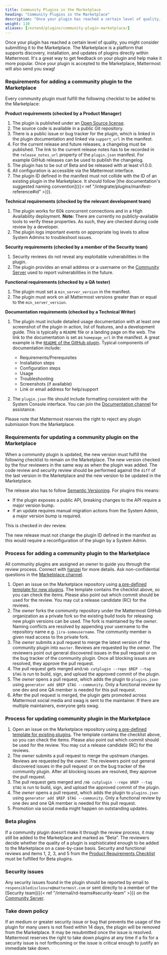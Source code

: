 ```yaml
---
title: Community Plugins in the Marketplace
heading: "Community Plugins in the Marketplace"
description: "Once your plugin has reached a certain level of quality, you might consider submitting it to the Marketplace."
weight: 110
aliases: [/extend/plugins/community-plugin-marketplace/]
---
```


Once your plugin has reached a certain level of quality, you might consider submitting it to the Marketplace. The Marketplace is a platform that supports discovery, installation, and updates of plugins directly within Mattermost. It's a great way to get feedback on your plugin and help make it more popular. Once your plugin is accepted to the Marketplace, Mattermost will also send you swag!

### Requirements for adding a community plugin to the Marketplace

Every community plugin must fulfill the following checklist to be added to the Marketplace:

**Product requirements (checked by a Product Manager)**

1. The plugin is published under an [Open Source license](https://opensource.org/licenses/alphabetical).
2. The source code is available in a public Git repository.
3. There is a public issue or bug tracker for the plugin, which is linked in the plugin documentation and linked via `support_url` in the manifest.
4. For the current release and future releases, a changelog must be published. The link to the current release notes has to be recorded in the `release_notes_url` property of the `plugin.json` manifest. For example GitHub releases can be used to publish the changelog.
5. The plugin has to be out of Beta and be released with at least v1.0.0.
6. All configuration is accessible via the Mattermost interface.
7. The plugin ID defined in the manifest must not collide with the ID of an existing plugin in the Marketplace. It should follow [the documentation's suggested naming convention]({{< ref "/integrate/plugins/manifest-reference#id" >}}).

**Technical requirements (checked by the relevant development team)**

1. The plugin works for 60k concurrent connections and in a High Availability deployment. **Note:** There are currently no publicly-available tools to verify these properties. As such, they are checked during code review by a developer.
2. The plugin logs important events on appropriate log levels to allow System Admins to troubleshoot issues.

**Security requirements (checked by a member of the Security team)**

1. Security reviews do not reveal any exploitable vulnerabilities in the plugin.
2. The plugin provides an email address or a username on the [Community Server](https://community.mattermost.com) used to report vulnerabilities in the future.

**Functional requirements (checked by a QA tester)**

1. The plugin must set a `min_server_version` in the manifest.
2. The plugin must work on all Mattermost versions greater than or equal to the `min_server_version`.

**Documentation requirements (checked by a Technical Writer)**

1. The plugin must include detailed usage documentation with at least one screenshot of the plugin in action, list of features, and a development guide. This is typically a `README` file or a landing page on the web. The link to the documentation is set as `homepage_url` in the manifest. A great example is the [`README` of the GitHub plugin](https://github.com/mattermost/mattermost-plugin-github/blob/master/README.md). Typical components of documentation include:

    * Requirements/Prerequisites
    * Installation steps
    * Configuration steps
    * Usage
    * Troubleshooting
    * Screenshots (if available)
    * Link or email address for help/support

2. The `plugin.json` file should include formatting consistent with the System Console interface. You can join the [Documentation channel](https://community.mattermost.com/core/channels/documentation) for assistance.

Please note that Mattermost reserves the right to reject any plugin submission from the Marketplace.


### Requirements for updating a community plugin on the Marketplace

When a community plugin is updated, the new version must fulfill the following checklist to remain on the Marketplace. The new version checked by the four reviewers in the same way as when the plugin was added. The code review and security review should be performed against the `diff` of the last version in the Marketplace and the new version to be updated in the Marketplace.

The release also has to follow [Semantic Versioning](https://semver.org/). For plugins this means:

* If the plugin exposes a public API, breaking changes to the API require a major version bump.
* If an update requires manual migration actions from the System Admin, a major version bump is required.

This is checked in dev review.

The new release must not change the plugin ID defined in the manifest as this would require a reconfiguration of the plugin by a System Admin.

### Process for adding a community plugin to the Marketplace

All community plugins are assigned an _owner_ to guide you through the review process. Connect with [hanzei](https://github.com/hanzei) for more details. Ask non-confidential questions in the [Marketplace channel](https://community.mattermost.com/core/channels/plugins-marketplace).

1. Open an issue on the Marketplace repository using [a pre-defined template for new plugins](https://github.com/mattermost/mattermost-marketplace/issues/new?template=add_plugin.md). The template contains the checklist above, so you can check the items. Please also point out which commit should be used for the review. You may cut a release candidate (RC) for the reviews.
2. The _owner_ forks the community repository under the Mattermost GitHub organization as a private fork so the existing build tools for releasing new plugin versions can be used. The fork is maintained by the _owner_. Naming conflicts are resolved by appending your username to the repository name e.g. `jira-someusername`. The community member is given read access to the private fork.
3. The _owner_ submits a pull request to merge the latest version of the community plugin into `master`. Reviews are requested by the _owner_. The reviewers point out general discovered issues in the pull request or on the bug tracker of the community plugin. Once all blocking issues are resolved, they approve the pull request.
4. The pull request gets merged and`/mb cutplugin --repo $REP --tag $TAG` is run to build, sign, and upload the approved commit of the plugin.
5. The _owner_ opens a pull request, which adds the plugin to `plugins.json` using `generator add $REP $TAG --community`. Only a functional review by one dev and one QA member is needed for this pull request.
6. After the pull request is merged, the plugin gets promoted across Mattermost social media and swag is sent to the maintainer. If there are multiple maintainers, everyone gets swag.

### Process for updating community plugin in the Marketplace

1. Open an issue on the Marketplace repository using [a pre-defined template for existing plugins](https://github.com/mattermost/mattermost-marketplace/issues/new?template=update_plugin.md). The template contains the checklist above, so you can check the items. Please also point out which commit should be used for the review. You may cut a release candidate (RC) for the reviews.
2. The  _owner_ submits a pull request to merge the upstream changes. Reviews are requested by the _owner_. The reviewers point out general discovered issues in the pull request or on the bug tracker of the community plugin. After all blocking issues are resolved, they approve the pull request.
3. The pull request gets merged and `/mb cutplugin --repo $REP --tag $TAG` is run to build, sign, and upload the approved commit of the plugin.
4. The _owner_ opens a pull request, which adds the plugin to `plugins.json` using `generator add $REP $TAG --community`. Only a functional review by one dev and one QA member is needed for this pull request.
5. Promotion via social media might happen on outstanding updates.

### Beta plugins

If a community plugin doesn’t make it through the review process, it may still be added to the Marketplace and marked as “Beta”. The reviewers decide whether the quality of a plugin is sophisticated enough to be added to the Marketplace on a case-by-case basis. Security and functional reviews and items 1, 2, 3, and 5 from the [Product Requirements Checklist](#requirements-for-adding-a-community-plugin-to-the-marketplace) must be fulfilled for Beta plugins.

### Security issues

Any security issues found in the plugin should be reported by email to `responsibledisclosure@mattermost.com` or sent directly to a member of the [Security team]({{< ref "/internal/rd-teams#security-team" >}}) on the [Community Server](https://community.mattermost.com/).

### Take down policy

If an medium or greater security issue or bug that prevents the usage of the plugin for many users is not fixed within 14 days, the plugin will be removed from the Marketplace. It may be resubmitted once the issue is resolved. Mattermost reserves the right to take down plugins at any time if a fix for a security issue is not forthcoming or the issue is critical enough to justify an immediate take down.

